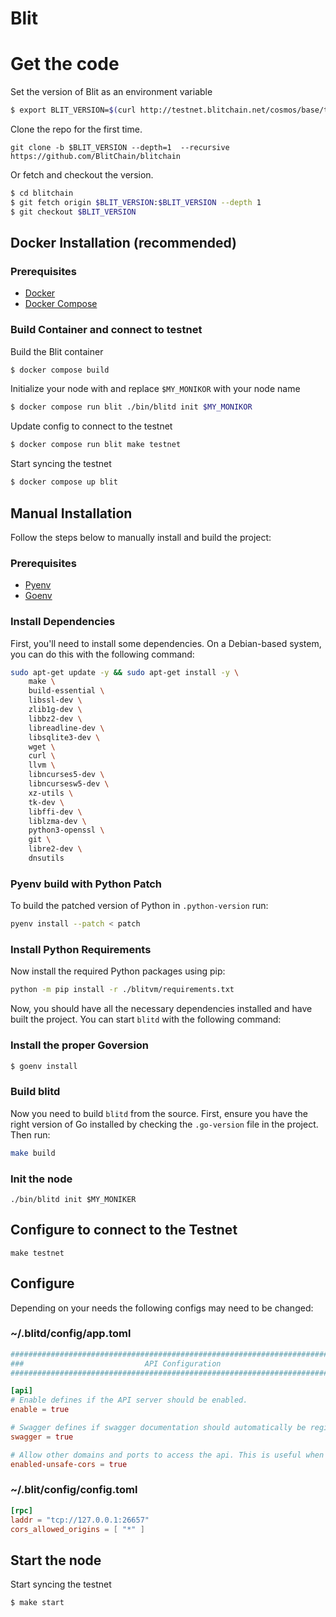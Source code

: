 # Blit


# Get the code
Set the version of Blit as an environment variable

```bash
$ export BLIT_VERSION=$(curl http://testnet.blitchain.net/cosmos/base/tendermint/v1beta1/node_info | jq -r .application_version.version)
```

Clone the repo for the first time.
```
git clone -b $BLIT_VERSION --depth=1  --recursive  https://github.com/BlitChain/blitchain
```

Or fetch and checkout the version.

```bash
$ cd blitchain
$ git fetch origin $BLIT_VERSION:$BLIT_VERSION --depth 1
$ git checkout $BLIT_VERSION
```

Docker Installation (recommended)
-------------------

### Prerequisites

- [Docker](https://docs.docker.com/get-docker/)
- [Docker Compose](https://docs.docker.com/compose/install/)

### Build Container and connect to testnet

Build the Blit container

```bash
$ docker compose build
```

Initialize your node with and replace `$MY_MONIKOR` with your node name

```bash
$ docker compose run blit ./bin/blitd init $MY_MONIKOR
```

Update config to connect to the testnet

```bash
$ docker compose run blit make testnet
```

Start syncing the testnet

```bash
$ docker compose up blit
```

Manual Installation
------------------

Follow the steps below to manually install and build the project:

### Prerequisites

- [Pyenv](https://github.com/pyenv/pyenv)
- [Goenv](https://github.com/go-nv/goenv)

### Install Dependencies

First, you'll need to install some dependencies. On a Debian-based system, you can do this with the following command:

```bash
sudo apt-get update -y && sudo apt-get install -y \
    make \
    build-essential \
    libssl-dev \
    zlib1g-dev \
    libbz2-dev \
    libreadline-dev \
    libsqlite3-dev \
    wget \
    curl \
    llvm \
    libncurses5-dev \
    libncursesw5-dev \
    xz-utils \
    tk-dev \
    libffi-dev \
    liblzma-dev \
    python3-openssl \
    git \
    libre2-dev \
    dnsutils
```


### Pyenv build with Python Patch

To build the patched version of Python in `.python-version` run:

```bash
pyenv install --patch < patch
```

###  Install Python Requirements

Now install the required Python packages using pip:


```bash
python -m pip install -r ./blitvm/requirements.txt
```

Now, you should have all the necessary dependencies installed and have built the project. You can start `blitd` with the following command:

### Install the proper Goversion

```bash
$ goenv install
```

###  Build blitd

Now you need to build `blitd` from the source. First, ensure you have the right version of Go installed by checking the `.go-version` file in the project. Then run:

```bash
make build
```


### Init the node


```
./bin/blitd init $MY_MONIKER 
```


## Configure to connect to the Testnet
```
make testnet 
```

## Configure

Depending on your needs the following configs may need to be changed:

### ~/.blitd/config/app.toml
```toml
###############################################################################
###                           API Configuration                             ###
###############################################################################

[api]
# Enable defines if the API server should be enabled.
enable = true

# Swagger defines if swagger documentation should automatically be registered.
swagger = true

# Allow other domains and ports to access the api. This is useful when developing locally.
enabled-unsafe-cors = true
```

 ### ~/.blit/config/config.toml
```toml
[rpc]
laddr = "tcp://127.0.0.1:26657"
cors_allowed_origins = [ "*" ]
```

## Start the node

Start syncing the testnet
```bash
$ make start
```
